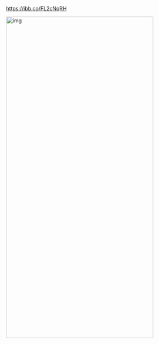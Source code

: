 https://ibb.co/FL2cNqRH

<img width="401" height="876" alt="img" src="https://github.com/user-attachments/assets/3f605791-f9af-4c9f-b3ea-fa3db0c40684" />
